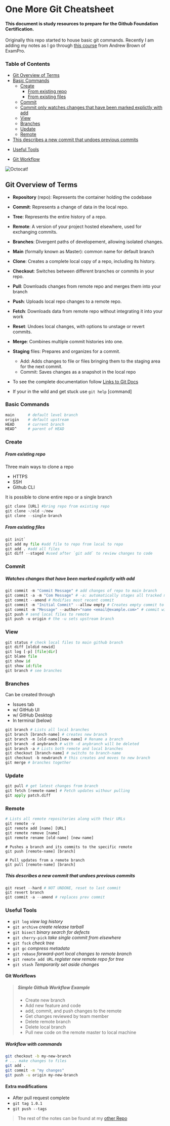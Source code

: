 # One More Git Cheatsheet 

#### This document is study resources to prepare for the Github Foundation Certification.
Originally this repo started to house basic git commands. Recently I am adding my notes as I go through [this course](https://www.exampro.co/github-choose-an-exam) from Andrew Brown of ExamPro.

### Table of Contents

<!-- TOC start (generated with https://github.com/derlin/bitdowntoc) -->

- [Git Overview of Terms](#git-overview-of-terms)
- [Basic Commands ](#basic_commands)
   * [Create](#create)
     - [From existing repo](#from-existing-repo)
     - [From existing files](#from-existing-files)
   * [Commit](#commit)
    - [Commit only watches changes that have been marked explictly with add](#commit-only-watches-changes-that-have-been-marked-explictly-with-add)
   * [View](#view)
   * [Branches](#branches)
   * [Update](#update)
   * [Remote](#remote)
- [This describes a new commit that undoes previous commits](#this-describes-a-new-commit-that-undoes-previous-commits)
* [Useful Tools](#useful-tools)
+ [Git Workflow](#git-workflow)

<!-- TOC end -->

![Octocat!](/images/cd_octocat_med.png "Octocat Flair!")

<!-- TOC --><a name="git-overview-of-terms"></a>
## Git Overview of Terms
- **Repository** (repo): Represents the container holding the codebase 
- **Commit**: Represents a change of data in the local repo.
- **Tree**: Represents the entire history of a repo.
- **Remote**: A version of your project hosted elsewhere, used for exchanging commits.
- **Branches**: Divergent paths of developement, allowing isolated changes.
- **Main** (formally known as Master): common name for default branch
- **Clone**: Creates a complete local copy of a repo, including its history.
- **Checkout**: Switches between different branches or commits in your repo.
- **Pull**: Downloads changes from remote repo and merges them into your branch
- **Push**: Uploads local repo changes to a remote repo.
- **Fetch**: Downloads data from remote repo without integrating it into your work
- **Reset**: Undoes local changes, with options to unstage or revert commits.
- **Merge**: Combines multiple commit histories into one.
- **Staging** files: Prepares and organizes for a commit.
    - Add: Adds changes to file or files bringing them to the staging area for the next commit.
    - Commit: Saves changes as a snapshot in the local repo

- To see the complete documentation follow [Links to Git Docs](https://git-scm.com/docs)
- If your in the wild and get stuck use `git help` [command]

<!-- TOC --><a name="basic_commands"></a>
### Basic Commands

```bash
main      # default level branch
origin    # default upstream
HEAD      # current branch
HEAD^     # parent of HEAD
```

<!-- TOC --><a name="create"></a>
### Create

<!-- TOC --><a name="from-existing-repo"></a>
##### From existing repo

Three main ways to clone a repo
- HTTPS
- SSH
- Github CLI

It is possible to clone entire repo or a single branch

```python
git clone [URL] #bring repo from existing repo
git clone ~/old ~/new
git clone --single-branch
```

<!-- TOC --><a name="from-existing-files"></a>
##### From existing files

```python
git init`
git add my file #add file to repo from local to repo
git add . #add all files
git diff --staged #used after `git add` to review changes to code
```
<!-- TOC --><a name="commit"></a>
### Commit

<!-- TOC --><a name="commit-only-watches-changes-that-have-been-marked-explictly-with-add"></a>
##### Watches changes that have been marked explictly with add

```python
git commit -m "Commit Message" # add changes of repo to main branch
git commit -a -m "Com Message" # -a: automatically stages all tracked modified files before commit
git commit --amend # Modifies most recent commit
git commit -m "Initial Commit" --allow empty # Creates empty commit to act as placeholder
git commit -m "Message" --author="name <email@example.com>" # commit with specific author
git push # send local files to remote
git push -u origin # the -u sets upstream branch
```

<!-- TOC --><a name="view"></a>
### View

```python
git status # check local files to main github branch
git diff [oldid newid]
git log [-p] [file|dir]
git blame file
git show id
git show id:file
git branch # see branches
```

<!-- TOC --><a name="branches"></a>
### Branches
Can be created through
- Issues tab
- w/ GitHub UI
- w/ GitHub Desktop
- In terminal (below)
  
```python
git branch # Lists all local branches
git branch [branch-name] # creates new branch
git branch -m [old-name][new-name] # Rename a branch
git branch -d anybranch # with -d anybranch will be deleted
git branch -a # Lists both remote and local branches
git checkout [branch-name] # switchs to branch-name
git checkout -b newbranch # this creates and moves to new branch
git merge # branches together
```

<!-- TOC --><a name="update"></a>
### Update
```python
git pull # get latest changes from branch
git fetch [remote-name] # Fetch updates withour pulling
git apply patch.diff
```

<!-- TOC --><a name="remote"></a>
### Remote
```python
# Lists all remote repositories along with their URLs
git remote -v
git remote add [name] [URL]                
git remote remove [name]     
git remote rename [old-name] [new-name]
```
  
```pythoh
# Pushes a branch and its commits to the specific remote
git push [remote-name] [branch]
  
# Pull updates from a remote branch        
git pull [remote-name] [branch]
```          


<!-- TOC --><a name="this-describes-a-new-commit-that-undoes-previous-commits"></a>
##### This describes a new commit that undoes previous commits
```python
git reset --hard # NOT UNDONE, reset to last commit
git revert branch
git commit -a --amend # replaces prev commit
```

<!-- TOC --><a name="useful-tools"></a>
### Useful Tools

- `git log` *view log history*
- `git archive` *create release tarball*
- `git bisect` *binary search for defects*
- `git cherry-pick` *take single commit from elsewhere*
- `git fsck` *check tree*
- `git gc` *compress metadata <performance>*
- `git rebase` *forward-port local changes to remote branch* 
- `git remote add URL` *register new remote repo for tree*
- `git stash` *Temporarily set aside changes*



<!-- TOC --><a name="git-workflow"></a>
#### Git Workflows

>##### Simple Github Workflow Example
>
> - Create new branch
> - Add new feature and code
> - add, commit, and push changes to the remote
> - Get changes reviewed by team member
> - Delete remote branch
> - Delete local branch
> - Pull new code on the remote master to local machine
>

##### Workflow with commands

```bash
git checkout -b my-new-branch
# ... make changes to files 
git add .   
git commit -m "my changes"   
git push -u origin my-new-branch 
```

#### Extra modifications
- After pull request complete
- `git tag 1.0.1`
- `git push --tags`

> The rest of the notes can be found at my [other Repo](https://github.com/AVhouse/Certification-Study-Notes)
